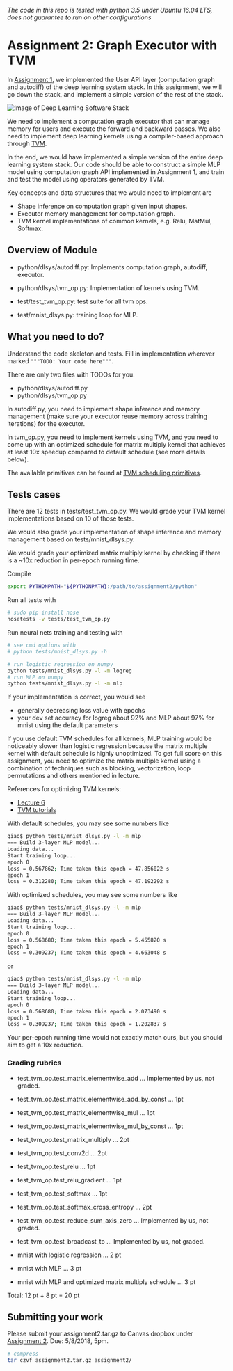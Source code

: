 *The code in this repo is tested with python 3.5 under Ubuntu 16.04 LTS, does not guarantee to run on other configurations*


# Assignment 2: Graph Executor with TVM

In [Assignment 1](https://github.com/dlsys-course/assignment1), we implemented the User API layer (computation graph and autodiff) of the deep learning system stack. In this assignment, we will go down the stack, and implement a simple version of the rest of the stack.

![Image of Deep Learning Software Stack](https://github.com/tqchen/dl-system/blob/master/tvm_executor/dl_stack.png)

We need to implement a computation graph executor that can manage memory for users and execute the forward and backward passes. We also need to implement deep learning kernels using a compiler-based approach through [TVM](http://tvmlang.org/).

In the end, we would have implemented a simple version of the entire deep learning system stack. Our code should be able to construct a simple MLP model using computation graph API implemented in Assignment 1, and train and test the model using operators generated by TVM. 

Key concepts and data structures that we would need to implement are

- Shape inference on computation graph given input shapes.
- Executor memory management for computation graph.
- TVM kernel implementations of common kernels, e.g. Relu, MatMul, Softmax.

## Overview of Module
- python/dlsys/autodiff.py: Implements computation graph, autodiff, executor.
- python/dlsys/tvm_op.py: Implementation of kernels using TVM.

- test/test_tvm_op.py: test suite for all tvm ops.
- test/mnist_dlsys.py: training loop for MLP. 

## What you need to do?
Understand the code skeleton and tests. Fill in implementation wherever marked `"""TODO: Your code here"""`.

There are only two files with TODOs for you.
- python/dlsys/autodiff.py
- python/dlsys/tvm_op.py

In autodiff.py, you need to implement shape inference and memory management (make sure your executor reuse memory across training iterations) for the executor.

In tvm_op.py, you need to implement kernels using TVM, and you need to come up with an optimized schedule for matrix multiply kernel that achieves at least 10x speedup compared to default schedule (see more details below). 

The available primitives can be found at [TVM scheduling primitives](http://docs.tvmlang.org/tutorials/language/schedule_primitives.html).

## Tests cases
There are 12 tests in tests/test_tvm_op.py. We would grade your TVM kernel implementations based on 10 of those tests. 

We would also grade your implementation of shape inference and memory management based on tests/mnist_dlsys.py.

We would grade your optimized matrix multiply kernel by checking if there is a ~10x reduction in per-epoch running time.

Compile
```bash
export PYTHONPATH="${PYTHONPATH}:/path/to/assignment2/python"
```

Run all tests with
```bash
# sudo pip install nose
nosetests -v tests/test_tvm_op.py
```

Run neural nets training and testing with
```bash
# see cmd options with 
# python tests/mnist_dlsys.py -h

# run logistic regression on numpy
python tests/mnist_dlsys.py -l -m logreg
# run MLP on numpy
python tests/mnist_dlsys.py -l -m mlp
```

If your implementation is correct, you would see
- generally decreasing loss value with epochs
- your dev set accuracy for logreg about 92% and MLP about 97% for mnist using the default parameters 

If you use default TVM schedules for all kernels, MLP training would be noticeably slower than logistic regression because the matrix multiple kernel with default schedule is highly unoptimized. To get full score on this assignment, you need to optimize the matrix multiple kernel using a combination of techniques such as blocking, vectorization, loop permutations and others mentioned in lecture.

References for optimizing TVM kernels:
- [Lecture 6](http://dlsys.cs.washington.edu/pdf/lecture6.pdf)
- [TVM tutorials](http://docs.tvmlang.org/tutorials/index.html)

With default schedules, you may see some numbers like
```bash
qiao$ python tests/mnist_dlsys.py -l -m mlp
=== Build 3-layer MLP model...
Loading data...
Start training loop...
epoch 0
loss = 0.567862; Time taken this epoch = 47.856022 s
epoch 1
loss = 0.312280; Time taken this epoch = 47.192292 s
```

With optimized schedules, you may see some numbers like
```bash
qiao$ python tests/mnist_dlsys.py -l -m mlp
=== Build 3-layer MLP model...
Loading data...
Start training loop...
epoch 0
loss = 0.568680; Time taken this epoch = 5.455820 s
epoch 1
loss = 0.309237; Time taken this epoch = 4.663048 s
```

or

```bash
qiao$ python tests/mnist_dlsys.py -l -m mlp
=== Build 3-layer MLP model...
Loading data...
Start training loop...
epoch 0
loss = 0.568680; Time taken this epoch = 2.073490 s
epoch 1
loss = 0.309237; Time taken this epoch = 1.202837 s
```

Your per-epoch running time would not exactly match ours, but you should aim to get a 10x reduction.

### Grading rubrics
- test_tvm_op.test_matrix_elementwise_add ... Implemented by us, not graded.
- test_tvm_op.test_matrix_elementwise_add_by_const ... 1pt
- test_tvm_op.test_matrix_elementwise_mul ... 1pt
- test_tvm_op.test_matrix_elementwise_mul_by_const ... 1pt
- test_tvm_op.test_matrix_multiply ... 2pt
- test_tvm_op.test_conv2d ... 2pt
- test_tvm_op.test_relu ... 1pt
- test_tvm_op.test_relu_gradient ... 1pt
- test_tvm_op.test_softmax ... 1pt
- test_tvm_op.test_softmax_cross_entropy ... 2pt
- test_tvm_op.test_reduce_sum_axis_zero ... Implemented by us, not graded.
- test_tvm_op.test_broadcast_to ... Implemented by us, not graded.

- mnist with logistic regression ... 2 pt
- mnist with MLP ... 3 pt
- mnist with MLP and optimized matrix multiply schedule ... 3 pt

Total: 12 pt + 8 pt = 20 pt

## Submitting your work

Please submit your assignment2.tar.gz to Canvas dropbox under [Assignment 2](https://canvas.uw.edu/courses/1199471/assignments/4230688). Due: 5/8/2018, 5pm.
```bash
# compress
tar czvf assignment2.tar.gz assignment2/
```

